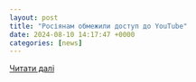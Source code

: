 ```yaml
---
layout: post
title: "Росіянам обмежили доступ до YouTube"
date: 2024-08-10 14:17:47 +0000
categories: [news]
---
```


[Читати далі](https://dyvys.info/2024/08/10/rosiya-obmezhyla-dostup-do-youtube-i-posylyuye-kontrol-nad-sotsialnymy-media-analityky/)
